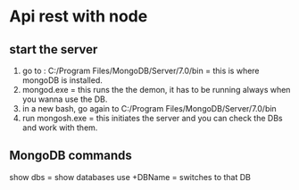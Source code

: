 # Api rest with node

## start the server
1. go to : C:/Program Files/MongoDB/Server/7.0/bin = this is where mongoDB is installed.
2. mongod.exe = this runs the the demon, it has to be running always when you wanna use the DB.
3. in a new bash, go again to C:/Program Files/MongoDB/Server/7.0/bin
4. run mongosh.exe = this initiates the server and you can check the DBs and work with them.


## MongoDB commands
show dbs = show databases
use +DBName = switches to that DB
